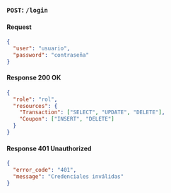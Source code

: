 ### `POST`: `/login`
#### Request
```json
{
  "user": "usuario",
  "password": "contraseña"
}
```
#### Response 200 OK
```json
{
  "role": "rol",
  "resources": {
    "Transaction": ["SELECT", "UPDATE", "DELETE"],
    "Coupon": ["INSERT", "DELETE"]
  }
}
```
#### Response 401 Unauthorized
```json
{
  "error_code": "401",
  "message": "Credenciales inválidas"
}
```
